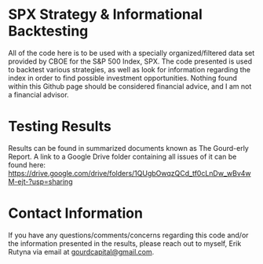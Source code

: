 # SPX Strategy & Informational Backtesting
All of the code here is to be used with a specially organized/filtered data set provided by CBOE for the S&P 500 Index, SPX. The code presented is used to backtest various strategies, as well as look for information regarding the index in order to find possible investment opportunities. Nothing found within this Github page should be considered financial advice, and I am not a financial advisor.

# Testing Results
Results can be found in summarized documents known as The Gourd-erly Report. A link to a Google Drive folder containing all issues of it can be found here:
https://drive.google.com/drive/folders/1QUgbOwqzQCd_tf0cLnDw_wBv4wM-ejt-?usp=sharing

# Contact Information
If you have any questions/comments/concerns regarding this code and/or the information presented in the results, please reach out to myself, Erik Rutyna via email at gourdcapital@gmail.com.